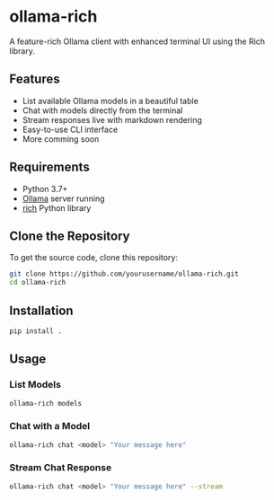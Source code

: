 # ollama-rich

A feature-rich Ollama client with enhanced terminal UI using the Rich library.

## Features
- List available Ollama models in a beautiful table
- Chat with models directly from the terminal
- Stream responses live with markdown rendering
- Easy-to-use CLI interface
- More comming soon

## Requirements
- Python 3.7+
- [Ollama](https://github.com/jmorganca/ollama) server running
- [rich](https://github.com/Textualize/rich) Python library

## Clone the Repository

To get the source code, clone this repository:

```bash
git clone https://github.com/yourusername/ollama-rich.git
cd ollama-rich
```

## Installation
```bash
pip install .
```

## Usage
### List Models
```bash
ollama-rich models
```

### Chat with a Model
```bash
ollama-rich chat <model> "Your message here"
```

### Stream Chat Response
```bash
ollama-rich chat <model> "Your message here" --stream
```


